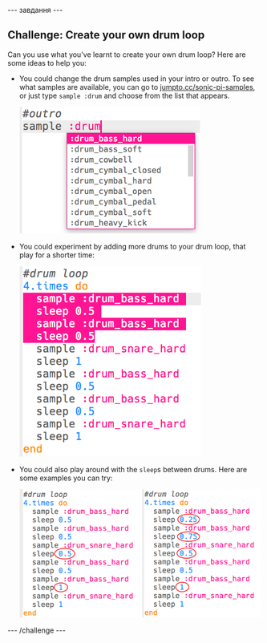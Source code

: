 \--- завдання \---

## Challenge: Create your own drum loop

Can you use what you've learnt to create your own drum loop? Here are some ideas to help you:

+ You could change the drum samples used in your intro or outro. To see what samples are available, you can go to [jumpto.cc/sonic-pi-samples](http://jumpto.cc/sonic-pi-samples), or just type `sample :drum` and choose from the list that appears.
    
    ![скріншот](images/drum-outro-challenge.png)

+ You could experiment by adding more drums to your drum loop, that play for a shorter time:
    
    ![знімок екрану](images/drum-beat-challenge-1.png)

+ You could also play around with the `sleep`s between drums. Here are some examples you can try:
    
    ![скріншот](images/drum-beat-challenge-2.png)

\--- /challenge \---